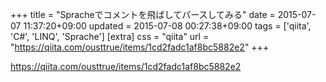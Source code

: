 +++
title = "Spracheでコメントを飛ばしてパースしてみる"
date = 2015-07-07 11:37:20+09:00
updated = 2015-07-08 00:27:38+09:00
tags = ['qiita', 'C#', 'LINQ', 'Sprache']
[extra]
css = "qiita"
url = "https://qiita.com/ousttrue/items/1cd2fadc1af8bc5882e2"
+++

<https://qiita.com/ousttrue/items/1cd2fadc1af8bc5882e2>

